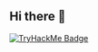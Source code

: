 ## Hi there 👋

<!-- TryHackMe Static Badge-->
[![TryHackMe Badge](https://tryhackme-badges.s3.amazonaws.com/Kyubie.png?update=2)](https://tryhackme.com/p/Kyubie)



<!--
**Kyubie/Kyubie** is a ✨ _special_ ✨ repository because its `README.md` (this file) appears on your GitHub profile.

Here are some ideas to get you started:

- 🔭 I’m currently working on ...
- 🌱 I’m currently learning ...
- 👯 I’m looking to collaborate on ...
- 🤔 I’m looking for help with ...
- 💬 Ask me about ...
- 📫 How to reach me: ...
- 😄 Pronouns: ...
- ⚡ Fun fact: ...
-->
